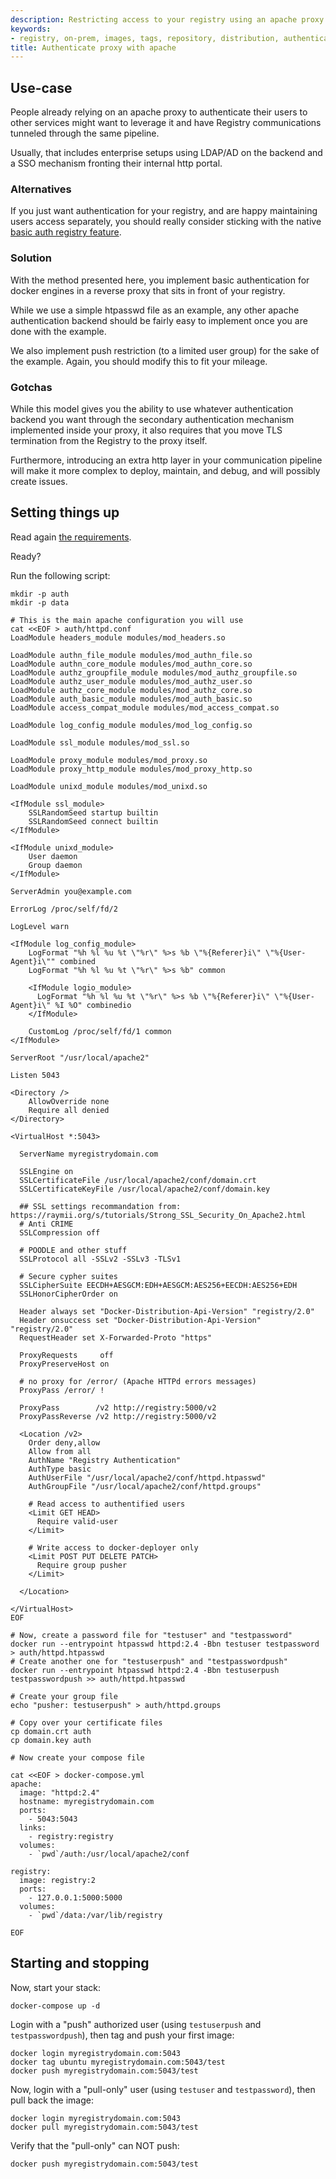 ```yaml
---
description: Restricting access to your registry using an apache proxy
keywords:
- registry, on-prem, images, tags, repository, distribution, authentication, proxy, apache, httpd, TLS, recipe, advanced
title: Authenticate proxy with apache
---
```


## Use-case

People already relying on an apache proxy to authenticate their users to other services might want to leverage it and have Registry communications tunneled through the same pipeline.

Usually, that includes enterprise setups using LDAP/AD on the backend and a SSO mechanism fronting their internal http portal.

### Alternatives

If you just want authentication for your registry, and are happy maintaining users access separately, you should really consider sticking with the native [basic auth registry feature](../deploying.md#native-basic-auth).

### Solution

With the method presented here, you implement basic authentication for docker engines in a reverse proxy that sits in front of your registry.

While we use a simple htpasswd file as an example, any other apache authentication backend should be fairly easy to implement once you are done with the example.

We also implement push restriction (to a limited user group) for the sake of the example. Again, you should modify this to fit your mileage.

### Gotchas

While this model gives you the ability to use whatever authentication backend you want through the secondary authentication mechanism implemented inside your proxy, it also requires that you move TLS termination from the Registry to the proxy itself.

Furthermore, introducing an extra http layer in your communication pipeline will make it more complex to deploy, maintain, and debug, and will possibly create issues.

## Setting things up

Read again [the requirements](index.md#requirements).

Ready?

Run the following script:

```
mkdir -p auth
mkdir -p data

# This is the main apache configuration you will use
cat <<EOF > auth/httpd.conf
LoadModule headers_module modules/mod_headers.so

LoadModule authn_file_module modules/mod_authn_file.so
LoadModule authn_core_module modules/mod_authn_core.so
LoadModule authz_groupfile_module modules/mod_authz_groupfile.so
LoadModule authz_user_module modules/mod_authz_user.so
LoadModule authz_core_module modules/mod_authz_core.so
LoadModule auth_basic_module modules/mod_auth_basic.so
LoadModule access_compat_module modules/mod_access_compat.so

LoadModule log_config_module modules/mod_log_config.so

LoadModule ssl_module modules/mod_ssl.so

LoadModule proxy_module modules/mod_proxy.so
LoadModule proxy_http_module modules/mod_proxy_http.so

LoadModule unixd_module modules/mod_unixd.so

<IfModule ssl_module>
    SSLRandomSeed startup builtin
    SSLRandomSeed connect builtin
</IfModule>

<IfModule unixd_module>
    User daemon
    Group daemon
</IfModule>

ServerAdmin you@example.com

ErrorLog /proc/self/fd/2

LogLevel warn

<IfModule log_config_module>
    LogFormat "%h %l %u %t \"%r\" %>s %b \"%{Referer}i\" \"%{User-Agent}i\"" combined
    LogFormat "%h %l %u %t \"%r\" %>s %b" common

    <IfModule logio_module>
      LogFormat "%h %l %u %t \"%r\" %>s %b \"%{Referer}i\" \"%{User-Agent}i\" %I %O" combinedio
    </IfModule>

    CustomLog /proc/self/fd/1 common
</IfModule>

ServerRoot "/usr/local/apache2"

Listen 5043

<Directory />
    AllowOverride none
    Require all denied
</Directory>

<VirtualHost *:5043>

  ServerName myregistrydomain.com

  SSLEngine on
  SSLCertificateFile /usr/local/apache2/conf/domain.crt
  SSLCertificateKeyFile /usr/local/apache2/conf/domain.key

  ## SSL settings recommandation from: https://raymii.org/s/tutorials/Strong_SSL_Security_On_Apache2.html
  # Anti CRIME
  SSLCompression off

  # POODLE and other stuff
  SSLProtocol all -SSLv2 -SSLv3 -TLSv1

  # Secure cypher suites
  SSLCipherSuite EECDH+AESGCM:EDH+AESGCM:AES256+EECDH:AES256+EDH
  SSLHonorCipherOrder on

  Header always set "Docker-Distribution-Api-Version" "registry/2.0"
  Header onsuccess set "Docker-Distribution-Api-Version" "registry/2.0"
  RequestHeader set X-Forwarded-Proto "https"

  ProxyRequests     off
  ProxyPreserveHost on

  # no proxy for /error/ (Apache HTTPd errors messages)
  ProxyPass /error/ !

  ProxyPass        /v2 http://registry:5000/v2
  ProxyPassReverse /v2 http://registry:5000/v2

  <Location /v2>
    Order deny,allow
    Allow from all
    AuthName "Registry Authentication"
    AuthType basic
    AuthUserFile "/usr/local/apache2/conf/httpd.htpasswd"
    AuthGroupFile "/usr/local/apache2/conf/httpd.groups"

    # Read access to authentified users
    <Limit GET HEAD>
      Require valid-user
    </Limit>

    # Write access to docker-deployer only
    <Limit POST PUT DELETE PATCH>
      Require group pusher
    </Limit>

  </Location>

</VirtualHost>
EOF

# Now, create a password file for "testuser" and "testpassword"
docker run --entrypoint htpasswd httpd:2.4 -Bbn testuser testpassword > auth/httpd.htpasswd
# Create another one for "testuserpush" and "testpasswordpush"
docker run --entrypoint htpasswd httpd:2.4 -Bbn testuserpush testpasswordpush >> auth/httpd.htpasswd

# Create your group file
echo "pusher: testuserpush" > auth/httpd.groups

# Copy over your certificate files
cp domain.crt auth
cp domain.key auth

# Now create your compose file

cat <<EOF > docker-compose.yml
apache:
  image: "httpd:2.4"
  hostname: myregistrydomain.com
  ports:
    - 5043:5043
  links:
    - registry:registry
  volumes:
    - `pwd`/auth:/usr/local/apache2/conf

registry:
  image: registry:2
  ports:
    - 127.0.0.1:5000:5000
  volumes:
    - `pwd`/data:/var/lib/registry

EOF
```

## Starting and stopping

Now, start your stack:

    docker-compose up -d

Login with a "push" authorized user (using `testuserpush` and `testpasswordpush`), then tag and push your first image:

    docker login myregistrydomain.com:5043
    docker tag ubuntu myregistrydomain.com:5043/test
    docker push myregistrydomain.com:5043/test

Now, login with a "pull-only" user (using `testuser` and `testpassword`), then pull back the image:

    docker login myregistrydomain.com:5043
    docker pull myregistrydomain.com:5043/test

Verify that the "pull-only" can NOT push:

    docker push myregistrydomain.com:5043/test
